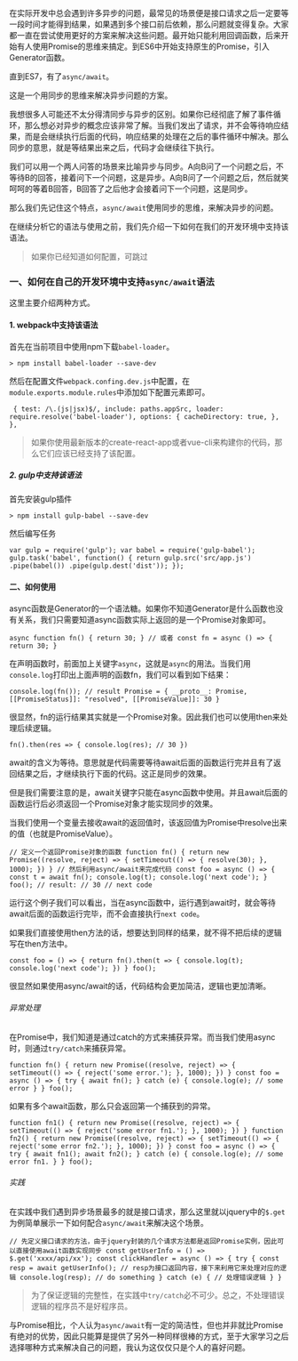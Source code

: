 在实际开发中总会遇到许多异步的问题，最常见的场景便是接口请求之后一定要等一段时间才能得到结果，如果遇到多个接口前后依赖，那么问题就变得复杂。大家都一直在尝试使用更好的方案来解决这些问题。最开始只能利用回调函数，后来开始有人使用Promise的思维来搞定。到ES6中开始支持原生的Promise，引入Generator函数。

直到ES7，有了`async/await`。

这是一个用同步的思维来解决异步问题的方案。

我想很多人可能还不太分得清同步与异步的区别。如果你已经彻底了解了事件循环，那么想必对异步的概念应该非常了解。当我们发出了请求，并不会等待响应结果，而是会继续执行后面的代码，响应结果的处理在之后的事件循环中解决。那么同步的意思，就是等结果出来之后，代码才会继续往下执行。

我们可以用一个两人问答的场景来比喻异步与同步。A向B问了一个问题之后，不等待B的回答，接着问下一个问题，这是异步。A向B问了一个问题之后，然后就笑呵呵的等着B回答，B回答了之后他才会接着问下一个问题，这是同步。

那么我们先记住这个特点，`async/await`使用同步的思维，来解决异步的问题。

在继续分析它的语法与使用之前，我们先介绍一下如何在我们的开发环境中支持该语法。

> 如果你已经知道如何配置，可跳过

### 一、如何在自己的开发环境中支持`async/await`语法

这里主要介绍两种方式。

#### 1. webpack中支持该语法

首先在当前项目中使用npm下载`babel-loader`。
    
    > npm install babel-loader --save-dev 

然后在配置文件`webpack.confing.dev.js`中配置，在`module.exports.module.rules`中添加如下配置元素即可。
    
     { test: /\.(js|jsx)$/, include: paths.appSrc, loader: require.resolve('babel-loader'), options: { cacheDirectory: true, }, }, 

> 如果你使用最新版本的create-react-app或者vue-cli来构建你的代码，那么它们应该已经支持了该配置。

##### 2. gulp中支持该语法

首先安装gulp插件
    
    > npm install gulp-babel --save-dev 

然后编写任务
    
    var gulp = require('gulp'); var babel = require('gulp-babel'); gulp.task('babel', function() { return gulp.src('src/app.js') .pipe(babel()) .pipe(gulp.dest('dist')); }); 

#### 二、如何使用

async函数是Generator的一个语法糖。如果你不知道Generator是什么函数也没有关系，我们只需要知道async函数实际上返回的是一个Promise对象即可。
    
    async function fn() { return 30; } // 或者 const fn = async () => { return 30; } 

在声明函数时，前面加上关键字`async`，这就是`async`的用法。当我们用`console.log`打印出上面声明的函数fn，我们可以看到如下结果：
    
    console.log(fn()); // result Promise = { __proto__: Promise, [[PromiseStatus]]: "resolved", [[PromiseValue]]: 30 } 

很显然，fn的运行结果其实就是一个Promise对象。因此我们也可以使用then来处理后续逻辑。
    
    fn().then(res => { console.log(res); // 30 }) 

await的含义为等待。意思就是代码需要等待await后面的函数运行完并且有了返回结果之后，才继续执行下面的代码。这正是同步的效果。

但是我们需要注意的是，await关键字只能在async函数中使用。并且await后面的函数运行后必须返回一个Promise对象才能实现同步的效果。

当我们使用一个变量去接收await的返回值时，该返回值为Promise中resolve出来的值（也就是PromiseValue）。
    
    // 定义一个返回Promise对象的函数 function fn() { return new Promise((resolve, reject) => { setTimeout(() => { resolve(30); }, 1000); }) } // 然后利用async/await来完成代码 const foo = async () => { const t = await fn(); console.log(t); console.log('next code'); } foo(); // result: // 30 // next code 

运行这个例子我们可以看出，当在async函数中，运行遇到await时，就会等待await后面的函数运行完毕，而不会直接执行`next code`。

如果我们直接使用then方法的话，想要达到同样的结果，就不得不把后续的逻辑写在then方法中。
    
    const foo = () => { return fn().then(t => { console.log(t); console.log('next code'); }) } foo(); 

很显然如果使用async/await的话，代码结构会更加简洁，逻辑也更加清晰。

###### 异常处理

在Promise中，我们知道是通过catch的方式来捕获异常。而当我们使用async时，则通过`try/catch`来捕获异常。
    
    function fn() { return new Promise((resolve, reject) => { setTimeout(() => { reject('some error.'); }, 1000); }) } const foo = async () => { try { await fn(); } catch (e) { console.log(e); // some error } } foo(); 

如果有多个await函数，那么只会返回第一个捕获到的异常。
    
    function fn1() { return new Promise((resolve, reject) => { setTimeout(() => { reject('some error fn1.'); }, 1000); }) } function fn2() { return new Promise((resolve, reject) => { setTimeout(() => { reject('some error fn2.'); }, 1000); }) } const foo = async () => { try { await fn1(); await fn2(); } catch (e) { console.log(e); // some error fn1. } } foo(); 

###### 实践

在实践中我们遇到异步场景最多的就是接口请求，那么这里就以jquery中的`$.get`为例简单展示一下如何配合`async/await`来解决这个场景。
    
    // 先定义接口请求的方法，由于jquery封装的几个请求方法都是返回Promise实例，因此可以直接使用await函数实现同步 const getUserInfo = () => $.get('xxxx/api/xx'); const clickHandler = async () => { try { const resp = await getUserInfo(); // resp为接口返回内容，接下来利用它来处理对应的逻辑 console.log(resp); // do something } catch (e) { // 处理错误逻辑 } } 

> 为了保证逻辑的完整性，在实践中`try/catch`必不可少。总之，不处理错误逻辑的程序员不是好程序员。

与Promise相比，个人认为`async/await`有一定的简洁性，但也并非就比Promise有绝对的优势，因此只能算是提供了另外一种同样很棒的方式，至于大家学习之后选择哪种方式来解决自己的问题，我认为这仅仅只是个人的喜好问题。
